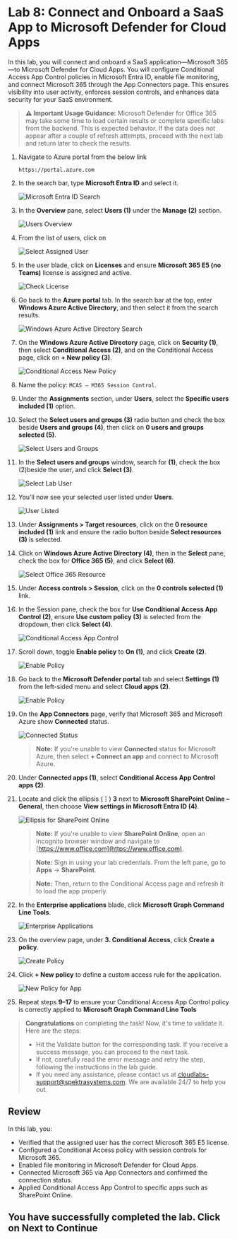 # Lab 8: Connect and Onboard a SaaS App to Microsoft Defender for Cloud Apps

In this lab, you will connect and onboard a SaaS application—Microsoft 365—to Microsoft Defender for Cloud Apps. You will configure Conditional Access App Control policies in Microsoft Entra ID, enable file monitoring, and connect Microsoft 365 through the App Connectors page. This ensures visibility into user activity, enforces session controls, and enhances data security for your SaaS environment.

> **⚠ Important Usage Guidance:** Microsoft Defender for Office 365 may take some time to load certain results or complete specific labs from the backend. This is expected behavior. If the data does not appear after a couple of refresh attempts, proceed with the next lab and return later to check the results.

1. Navigate to Azure portal from the below link 

    ```
    https://portal.azure.com
    ```

1. In the search bar, type **Microsoft Entra ID** and select it.

   ![Microsoft Entra ID Search](./media/g-1-1.png)

1. In the **Overview** pane, select **Users (1)** under the **Manage (2)** section.
  
   ![Users Overview](./media/g-1-2.png)

1. From the list of users, click on **<inject key="AzureAdUserEmail"></inject>**
  
   ![Select Assigned User](./media/g-1-3.png)

1. In the user blade, click on **Licenses** and ensure **Microsoft 365 E5 (no Teams)** license is assigned and active.
  
   ![Check License](./media/g-1-4.png)
  
1. Go back to the **Azure portal** tab. In the search bar at the top, enter **Windows Azure Active Directory**, and then select it from the search results.
  
    ![Windows Azure Active Directory Search](./media/g-4-1.png)

1. On the **Windows Azure Active Directory** page, click on **Security (1)**, then select **Conditional Access (2)**, and on the Conditional Access page, click on **+ New policy (3)**.
  
    ![Conditional Access New Policy](./media/corg-1-14.png)

1. Name the policy: `MCAS – M365 Session Control`.

1. Under the **Assignments** section, under **Users**, select the **Specific users included (1)** option.

1. Select the **Select users and groups (3)** radio button and check the box beside **Users and groups (4)**, then click on **0 users and groups selected (5)**.
  
    ![Select Users and Groups](./media/corg-1-15.png)

1. In the **Select users and groups** window, search for **<inject key="AzureAdUserEmail"></inject> (1)**, check the box (2)beside the user, and click **Select (3)**.
  
    ![Select Lab User](./media/corg-1-16.png)

1. You’ll now see your selected user listed under **Users**.
  
    ![User Listed](./media/corg-1-17.png)

1. Under **Assignments > Target resources**, click on the **0 resource included (1)** link and ensure the radio button beside **Select resources (3)** is selected.

1. Click on **Windows Azure Active Directory (4)**, then in the **Select** pane, check the box for **Office 365 (5)**, and click **Select (6)**.
  
    ![Select Office 365 Resource](./media/corg-1-18.png)

1. Under **Access controls > Session**, click on the **0 controls selected (1)** link.

1. In the Session pane, check the box for **Use Conditional Access App Control (2)**, ensure **Use custom policy (3)** is selected from the dropdown, then click **Select (4)**.
  
    ![Conditional Access App Control](./media/corg-1-19.png)

1. Scroll down, toggle **Enable policy** to **On (1)**, and click **Create (2)**.
  
    ![Enable Policy](./media/corg-1-20.png)

1. Go back to the **Microsoft Defender portal** tab and select **Settings (1)** from the left-sided menu and select **Cloud apps (2)**.

    ![Enable Policy](./media/g-1-7.png)

1. On the **App Connectors** page, verify that Microsoft 365 and Microsoft Azure show **Connected** status.
  
    ![Connected Status](./media/g-1-12.png)
    > **Note:** If you're unable to view **Connected** status for Microsoft Azure, then select **+ Connect an app** and connect to Microsoft Azure.

1. Under **Connected apps (1)**, select **Conditional Access App Control apps (2)**.

1. Locate and click the ellipsis (**⋮**) **3** next to **Microsoft SharePoint Online – General**, then choose **View settings in Microsoft Entra ID (4)**.

   ![Ellipsis for SharePoint Online](./media/22-g-2.png)

   > **Note:** If you're unable to view **SharePoint Online**, open an incognito browser window and navigate to [https://www.office.com](https://www.office.com).
   
   > **Note:** Sign in using your lab credentials. From the left pane, go to **Apps** → **SharePoint**.
   
   > **Note:** Then, return to the Conditional Access page and refresh it to load the app properly.

1. In the **Enterprise applications** blade, click **Microsoft Graph Command Line Tools**.

   ![Enterprise Applications](./media/22-g-3.png)

1. On the overview page, under **3. Conditional Access**, click **Create a policy**.

   ![Create Policy](./media/22-g-4.png)

1. Click **+ New policy** to define a custom access rule for the application.

   ![New Policy for App](./media/22-g-5.png)

1. Repeat steps **9–17** to ensure your Conditional Access App Control policy is correctly applied to **Microsoft Graph Command Line Tools**

> **Congratulations** on completing the task! Now, it's time to validate it. Here are the steps:
> - Hit the Validate button for the corresponding task. If you receive a success message, you can proceed to the next task. 
> - If not, carefully read the error message and retry the step, following the instructions in the lab guide.
> - If you need any assistance, please contact us at cloudlabs-support@spektrasystems.com. We are available 24/7 to help you out.
<validation step="9f057433-ff07-464c-8cdf-ff250fa5f83c" />

## Review

In this lab, you:
- Verified that the assigned user has the correct Microsoft 365 E5 license.
- Configured a Conditional Access policy with session controls for Microsoft 365.
- Enabled file monitoring in Microsoft Defender for Cloud Apps.
- Connected Microsoft 365 via App Connectors and confirmed the connection status.
- Applied Conditional Access App Control to specific apps such as SharePoint Online.

## You have successfully completed the lab. Click on Next to Continue
